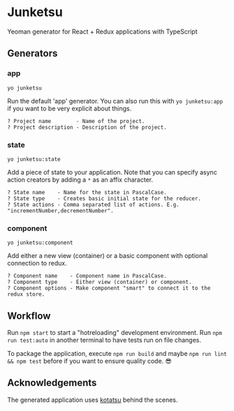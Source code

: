# Junketsu

Yeoman generator for React + Redux applications with TypeScript

## Generators

### app
```
yo junketsu
```
Run the default 'app' generator. You can also run this with `yo junketsu:app` if you want to be
very explicit about things.
```
? Project name        - Name of the project.
? Project description - Description of the project.
```

### state
```
yo junketsu:state
```
Add a piece of state to your application. Note that you can specify async action creators by adding
a `*` as an affix character.
```
? State name    - Name for the state in PascalCase.
? State type    - Creates basic initial state for the reducer.
? State actions - Comma separated list of actions. E.g. "incrementNumber,decrementNumber".
```

### component
```
yo junketsu:component
```
Add either a new view (container) or a basic component with optional connection to redux.
```
? Component name    - Component name in PascalCase.
? Component type    - Either view (container) or component.
? Component options - Make component "smart" to connect it to the redux store.
```

## Workflow

Run `npm start` to start a "hotreloading" development environment. Run `npm run test:auto` in
another terminal to have tests run on file changes.

To package the application, execute `npm run build` and maybe `npm run lint && npm test` before if
you want to ensure quality code. :sunglasses:

## Acknowledgements

The generated application uses [kotatsu](https://github.com/Yomguithereal/kotatsu) behind the
scenes.
